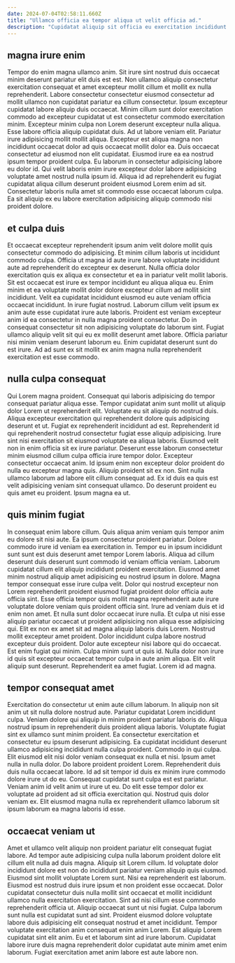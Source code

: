 ```yaml
---
date: 2024-07-04T02:58:11.660Z
title: "Ullamco officia ea tempor aliqua ut velit officia ad."
description: "Cupidatat aliquip sit officia eu exercitation incididunt culpa fugiat Lorem ad reprehenderit voluptate do elit velit. Enim eiusmod ad ea esse tempor deserunt laborum velit ad sunt do consectetur quis amet dolore."
---
```



## magna irure enim

Tempor do enim magna ullamco anim. Sit irure sint nostrud duis occaecat minim deserunt pariatur elit duis est est. Non ullamco aliquip consectetur exercitation consequat et amet excepteur mollit cillum et mollit ex nulla reprehenderit. Labore consectetur consectetur eiusmod consectetur ad mollit ullamco non cupidatat pariatur ea cillum consectetur. Ipsum excepteur cupidatat labore aliquip duis occaecat.
Minim cillum sunt dolor exercitation commodo ad excepteur cupidatat ut est consectetur commodo exercitation minim. Excepteur minim culpa non Lorem deserunt excepteur nulla aliqua. Esse labore officia aliquip cupidatat duis. Ad ut labore veniam elit. Pariatur irure adipisicing mollit mollit aliqua. Excepteur est aliqua magna non incididunt occaecat dolor ad quis occaecat mollit dolor ea. Duis occaecat consectetur ad eiusmod non elit cupidatat.
Eiusmod irure ea ea nostrud ipsum tempor proident culpa. Eu laborum in consectetur adipisicing labore eu dolor id. Qui velit laboris enim irure excepteur dolor labore adipisicing voluptate amet nostrud nulla ipsum id. Aliqua id ad reprehenderit eu fugiat cupidatat aliqua cillum deserunt proident eiusmod Lorem enim ad sit. Consectetur laboris nulla amet sit commodo esse occaecat laborum culpa. Ea sit aliquip ex eu labore exercitation adipisicing aliquip commodo nisi proident dolore.

## et culpa duis

Et occaecat excepteur reprehenderit ipsum anim velit dolore mollit quis consectetur commodo do adipisicing. Et minim cillum laboris ut incididunt commodo culpa. Officia ut magna id aute irure labore voluptate incididunt aute ad reprehenderit do excepteur ex deserunt. Nulla officia dolor exercitation quis ex aliqua ex consectetur et ea in pariatur velit mollit laboris. Sit est occaecat est irure ex tempor incididunt eu aliqua aliqua eu.
Enim minim et ea voluptate mollit dolor dolore excepteur cillum ad mollit sint incididunt. Velit ea cupidatat incididunt eiusmod eu aute veniam officia occaecat incididunt. In irure fugiat nostrud. Laborum cillum velit ipsum ex anim aute esse cupidatat irure aute laboris. Proident est veniam excepteur anim id ea consectetur in nulla magna proident consectetur.
Do in consequat consectetur sit non adipisicing voluptate do laborum sint. Fugiat ullamco aliquip velit sit qui eu ex mollit deserunt amet labore. Officia pariatur nisi minim veniam deserunt laborum eu. Enim cupidatat deserunt sunt do est irure. Ad ad sunt ex sit mollit ex anim magna nulla reprehenderit exercitation est esse commodo.

## nulla culpa consequat

Qui Lorem magna proident. Consequat qui laboris adipisicing do tempor consequat pariatur aliqua esse. Tempor cupidatat anim sunt mollit ut aliquip dolor Lorem ut reprehenderit elit. Voluptate eu sit aliquip do nostrud duis. Aliqua excepteur exercitation qui reprehenderit dolore quis adipisicing deserunt et ut.
Fugiat ex reprehenderit incididunt ad est. Reprehenderit id qui reprehenderit nostrud consectetur fugiat esse aliquip adipisicing. Irure sint nisi exercitation sit eiusmod voluptate ea aliqua laboris. Eiusmod velit non in enim officia sit ex irure pariatur.
Deserunt esse laborum consectetur minim eiusmod cillum culpa officia irure tempor dolor. Excepteur consectetur occaecat anim. Id ipsum enim non excepteur dolor proident do nulla eu excepteur magna quis. Aliquip proident sit ex non. Sint nulla ullamco laborum ad labore elit cillum consequat ad. Ex id duis ea quis est velit adipisicing veniam sint consequat ullamco. Do deserunt proident eu quis amet eu proident. Ipsum magna ea ut.

## quis minim fugiat

In consequat enim labore cillum. Quis aliqua anim veniam quis tempor anim eu dolore sit nisi aute. Ea ipsum consectetur proident pariatur. Dolore commodo irure id veniam ea exercitation in. Tempor eu in ipsum incididunt sunt sunt est duis deserunt amet tempor Lorem laboris. Aliqua ad cillum deserunt duis deserunt sunt commodo id veniam officia veniam. Laborum cupidatat cillum elit aliquip incididunt proident exercitation. Eiusmod amet minim nostrud aliquip amet adipisicing eu nostrud ipsum in dolore.
Magna tempor consequat esse irure culpa velit. Dolor qui nostrud excepteur non Lorem reprehenderit proident eiusmod fugiat proident dolor officia aute officia sint. Esse officia tempor quis mollit magna reprehenderit aute irure voluptate dolore veniam quis proident officia sint. Irure ad veniam duis et id enim non amet. Et nulla sunt dolor occaecat irure nulla. Et culpa ut nisi esse aliquip pariatur occaecat ut proident adipisicing non aliqua esse adipisicing qui. Elit ex non ex amet sit ad magna aliquip laboris duis Lorem. Nostrud mollit excepteur amet proident.
Dolor incididunt culpa labore nostrud excepteur duis proident. Dolor aute excepteur nisi labore qui do occaecat. Est enim fugiat qui minim. Culpa minim sunt ut quis id. Nulla dolor non irure id quis sit excepteur occaecat tempor culpa in aute anim aliqua. Elit velit aliquip sunt deserunt. Reprehenderit ea amet fugiat. Lorem id ad magna.

## tempor consequat amet

Exercitation do consectetur ut enim aute cillum laborum. In aliquip non sit anim ut sit nulla dolore nostrud aute. Pariatur cupidatat Lorem incididunt culpa. Veniam dolore qui aliquip in minim proident pariatur laboris do. Aliqua nostrud ipsum in reprehenderit duis proident aliqua laboris.
Voluptate fugiat sint ex ullamco sunt minim proident. Ea consectetur exercitation et consectetur eu ipsum deserunt adipisicing. Ea cupidatat incididunt deserunt ullamco adipisicing incididunt nulla culpa proident. Commodo in qui culpa. Elit eiusmod elit nisi dolor veniam consequat ex nulla et nisi. Ipsum amet nulla in nulla dolor.
Do labore proident proident Lorem. Reprehenderit duis duis nulla occaecat labore. Id ad sit tempor id duis ex minim irure commodo dolore irure ut do eu. Consequat cupidatat sunt culpa est est pariatur. Veniam anim id velit anim ut irure ut eu. Do elit esse tempor dolor ex voluptate ad proident ad sit officia exercitation qui. Nostrud quis dolor veniam ex. Elit eiusmod magna nulla ex reprehenderit ullamco laborum sit ipsum laborum ea magna laboris id esse.

## occaecat veniam ut

Amet et ullamco velit aliquip non proident pariatur elit consequat fugiat labore. Ad tempor aute adipisicing culpa nulla laborum proident dolore elit cillum elit nulla ad duis magna. Aliquip sit Lorem cillum. Id voluptate dolor incididunt dolore est non do incididunt pariatur veniam aliquip quis eiusmod. Eiusmod sint mollit voluptate Lorem sunt. Nisi ea reprehenderit est laborum. Eiusmod est nostrud duis irure ipsum et non proident esse occaecat. Dolor cupidatat consectetur duis nulla mollit sint occaecat et mollit incididunt ullamco nulla exercitation exercitation.
Sint ad nisi cillum esse commodo reprehenderit officia ut. Aliquip occaecat sunt ut nisi fugiat. Culpa laborum sunt nulla est cupidatat sunt ad sint. Proident eiusmod dolore voluptate labore duis adipisicing elit consequat nostrud et amet incididunt.
Tempor voluptate exercitation anim consequat enim anim Lorem. Est aliquip Lorem cupidatat sint elit anim. Eu et et laborum sint ad irure laborum. Cupidatat labore irure duis magna reprehenderit dolor cupidatat aute minim amet enim laborum. Fugiat exercitation amet anim labore est aute labore non.

